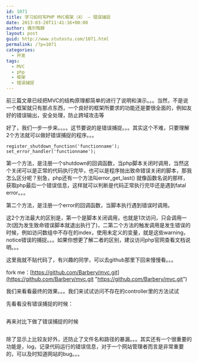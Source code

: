 ```yaml
---
id: 1071
title: 学习如何写PHP MVC框架（4） — 错误捕捉
date: 2013-03-20T11:41:16+00:00
author: 偶尔陶醉
layout: post
guid: http://www.stutostu.com/1071.html
permalink: /?p=1071
categories:
  - 开发
tags:
  - MVC
  - php
  - 框架
  - 错误捕捉
---
```


前三篇文章已经把MVC的结构原理都简单的进行了说明和演示。。。当然，不是说一个框架就只有那点东西，一个良好的框架所要求的功能还是要很全面的，例如友好的错误输出，安全处理，防止跨域攻击等

好了，我们一步一步来。。。。这节要说的是错误捕捉。。。其实这个不难，只要理解2个方法就可以做好错误捕捉的程序。。。



```
register_shutdown_function('functionname');
set_error_handler('functionname');
```

第一个方法，是注册一个shutdown的回调函数，当php脚本关闭时调用，当然这个关闭可以是正常的代码执行完毕，也可以是程序抛出致命错误关闭的脚本，那我怎么区分呢？别急，php还有一个方法叫error\_get\_last() 就像函数名说的那样，获取php最后一个错误信息，这样就可以判断是代码正常执行完毕还是遇到fatal error。。。

第二个方法，是注册一个error的回调函数，当脚本执行遇到错误时调用。

这2个方法最大的区别是，第一个是脚本关闭调用，也就是1次访问，只会调用一次(因为发生致命错误脚本就退出执行了)，二第二个方法的触发调用是发生错误的时候，例如访问数组中不存在的index，使用未定义的变量，就是这些warning，notice错误的捕捉。。。如果你想更了解二者的区别，建议访问php官网查看文档说明。。。

这里我就不贴代码了，有兴趣的同学，可以去github那里下回来慢慢看。。。

fork me：[https://github.com/Barbery/mvc.git](https://github.com/Barbery/mvc.git "https://github.com/Barbery/mvc.git")

我们来看看最终的效果。。。我们来试试访问不存在的controller里的方法试试

先看看没有错误捕捉的时候：

<img title="" src="http://t2.qpic.cn/mblogpic/2560f99968ee8c74987e/2000" alt="" width="" height="" border="0" />

再来对比下做了错误捕捉的时候

<img title="" src="http://t1.qpic.cn/mblogpic/bf757af39c2f7ce667e2/2000" alt="" width="" height="" border="0" />

除了显示上比较友好外，还防止了文件名和路径的暴漏。。。其实还有一个很重要的功能是，log，记录代码运行的错误信息，对于一个网站管理者而言是非常重要的，可以及时知道网站的bug。。。
